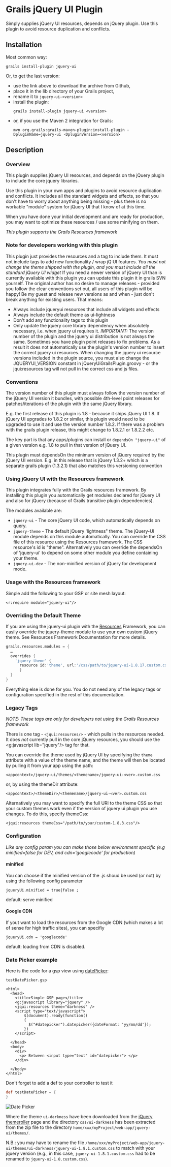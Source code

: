 Grails jQuery UI Plugin
=======================

Simply supplies jQuery UI resources, depends on jQuery plugin. Use this plugin to avoid resource duplication and conflicts.

Installation
------------

Most common way:
```
grails install-plugin jquery-ui
```

Or, to get the last version:

* use the link above to download the archive from Github,
* place it in the lib directory of your Grails project,
* rename it to `jquery-ui-<version>`
* install the plugin:
  ``` 
  grails install-plugin jquery-ui <version>
  ```
* or, if you use the Maven 2 integration for Grails:
  ```
  mvn org.grails:grails-maven-plugin:install-plugin -DpluginName=jquery-ui -DpluginVersion=<version>
  ```
  
Description
-----------

### Overview
This plugin supplies jQuery UI resources, and depends on the jQuery plugin to include the core jquery libraries.

Use this plugin in your own apps and plugins to avoid resource duplication and conflicts. It includes all the standard widgets and effects, so that you don't have to worry about anything being missing - plus there is no workable "module" system for jQuery UI that I know of at this time.

When you have done your initial development and are ready for production, you may want to optimize these resources / use some minifying on them.

*This plugin supports the Grails Resources framework*

### Note for developers working with this plugin

This plugin just provides the resources and a tag to include them. It must not include tags to add new functionality / wrap jQ UI features.
*You must not change the theme shipped with the plugin, and you must include all the standard jQuery UI widget*
If you need a newer version of jQuery UI than is currently available with this plugin you can update this plugin it in grails SVN yourself. The original author has no desire to manage releases - provided you follow the clear conventions set out, all users of this plugin will be happy! Be my guest and release new versions as and when - just don't break anything for existing users. That means:
* Always include jqueryui resources that include all widgets and effects
* Always include the default theme as ui-lightness
* Don't add any functionality tags to this plugin
* Only update the jquery core library dependency when absolutely necessary, i.e. when jquery ui requires it.
*IMPORTANT:* The version number of the plugin and the jquery ui distribution is not always the same. Sometimes you have plugin point releases to fix problems. As a result it does not automatically use the plugin's version number to insert the correct jquery ui resources. When changing the jquery ui resource versions included in the plugin source, you must also change the JQUERYUI_VERSION constant in jQueryUiGrailsPlugin.groovy - or the jqui:resources tag will not pull in the correct css and js files.

### Conventions
The version number of this plugin must always follow the version number of the jQuery UI version it bundles, with possible 4th-level point releases for patches/iterations of the plugin with the same jQuery library.

E.g. the first release of this plugin is 1.8 - because it ships jQuery UI 1.8. If jQuery UI upgrades to 1.8.2 or similar, this plugin would need to be upgraded to use it and use the version number 1.8.2. If there was a problem with the grails plugin release, this might change to 1.8.2.1 or 1.8.2.2 etc.

The key part is that any apps/plugins can install or `dependsOn "jquery-ui"` of a given version e.g. 1.8 to pull in that version of jQuery UI.

This plugin must dependsOn the minimum version of jQuery required by the jQuery UI version. E.g. in this release that is jQuery 1.3.2+ which is a separate grails plugin (1.3.2.1) that also matches this versioning convention


### Using jQuery UI with the Resources framework
This plugin integrates fully with the Grails resources framework. By installing this plugin you automatically get modules declared for jQuery UI and also for jQuery (because of Grails transitive plugin dependencies).

The modules available are:

* `jquery-ui` - The core jQuery UI code, which automatically depends on query.
* `jquery-theme` - The default jQuery 'lightness" theme. The jQuery-UI module depends on this module automatically. You can override the CSS file of this resource using the Resources framework. The CSS resource's id is "theme". Alternatively you can override the dependsOn of 'jquery-ui' to depend on some other module you define containing your theme.
* `jquery-ui-dev` - The non-minified version of jQuery for development mode.

### Usage with the Resources framework

Simple add the following to your GSP or site mesh layout:
```gsp
<r:require module="jquery-ui"/>
```

### Overriding the Default Theme

If you are using the jquery-ui plugin with the [Resources](http://grails.org/plugin/resources) Framework, you can easily override the jquery-theme module to use your own custom jQuery theme. See Resources Framework Documentation for more details.
```groovy
grails.resources.modules = {
  …
  overrides {
    'jquery-theme' {
      resource id:'theme', url:'/css/path/to/jquery-ui-1.8.17.custom.css'
	  }
  }
}
```

Everything else is done for you. You do not need any of the legacy tags or configuration specified in the rest of this documentation.

### Legacy Tags
*NOTE: These tags are only for developers not using the Grails Resources framework*

There is one tag - `<jqui:resources/>` - which pulls in the resources needed. It does *not* currently pull in the core jQuery resources, you should use the <g:javascript lib="jquery"/> tag for that.

You can override the theme used by jQuery UI by specifying the `theme` attribute with a value of the theme name, and the theme will then be located by pulling it from your app using the path:
```
<appcontext>/jquery-ui/themes/<themename>/jquery-ui-<ver>.custom.css
```
or, by using the themeDir attribute:
```
<appcontext>/<themeDir>/<themename>/jquery-ui-<ver>.custom.css
```
Alternatively you may want to specify the full URI to the theme CSS so that your custom themes work even if the version of jquery ui plugin you use changes. To do this, specify themeCss:
```gsp
<jqui:resources themeCss="/path/to/your/custom-1.8.3.css"/>
```

### Configuration
*Like any config param you can make those below environment specific (e.g minified=false for DEV, and cdn='googlecode' for production)*

#### minified
You can choose if the minified version of the .js shoud be used (or not) by using the following config parameter
```
jqueryUi.minified = true|false ;
```
default: serve minified

#### Google CDN
If yout want to load the resources from the Google CDN (which makes a lot of sense for high traffic sites), you can specifiy
```
jqueryUi.cdn = 'googlecode'
```
default: loading from CDN is disabled.


### Date Picker example
Here is the code for a gsp view using [datePicker](http://jqueryui.com/demos/datepicker):

`testDatePicker.gsp`

```gsp
<html>
  <head>
    <title>Simple GSP page</title>
    <g:javascript library="jquery" />
    <jqui:resources theme="darkness" />
    <script type="text/javascript">
        $(document).ready(function()
        {
          $("#datepicker").datepicker({dateFormat: 'yy/mm/dd'});
        })
    </script>

  </head>
  <body>
    <div>
      <p> Between <input type="text" id="datepicker"> </p>        
    </div>

  </body>
</html>
```

Don't forget to add a def to your controller to test it
```groovy
def testDatePicker = {
}
```

![Date Picker](./ui-darker.png)

Where the theme `ui-darkness` have been downloaded from the [jQuery themeroller](http://jqueryui.com/themeroller/) page and the directory `css/ui-darkness` has been extracted from the zip file to the directory `home/xxx/myProject/web-app/jquery-ui/themes/`.

N.B.: you may have to rename the file `/home/xxx/myProject/web-app/jquery-ui/themes/ui-darkness/jquery-ui-1.8.1.custom.css` to match with your jquery version (e.g., in this case, `jquery-ui-1.8.1.custom.css` had to be renamed to `jquery-ui-1.8.custom.css`).




